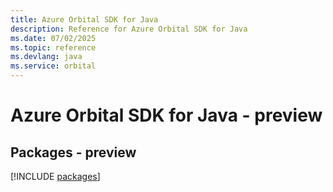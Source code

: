 ```yaml
---
title: Azure Orbital SDK for Java
description: Reference for Azure Orbital SDK for Java
ms.date: 07/02/2025
ms.topic: reference
ms.devlang: java
ms.service: orbital
---
```

# Azure Orbital SDK for Java - preview
## Packages - preview
[!INCLUDE [packages](orbital-index.md)]